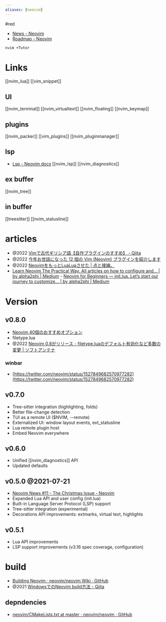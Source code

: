 ```yaml
---
aliases: [neovim]
---
```


#red

- [News - Neovim](https://neovim.io/news/)
- [Roadmap - Neovim](https://neovim.io/roadmap/)
```sh
nvim +Tutor
```

# Links
[[nvim_lua]]   [[vim_snippet]]
## UI
[[nvim_terminal]] [[nvim_virtualtext]] [[nvim_floating]] [[nvim_keymap]]
## plugins
[[nvim_packer]] [[vim_plugins]]
[[nvim_pluginmanager]]
## lsp
- [Lsp - Neovim docs](https://neovim.io/doc/user/lsp.html)
[[nvim_lsp]] [[nvim_diagnostics]]  
## ex buffer
[[nvim_tree]]
## in buffer
[[treesitter]] [[nvim_statusline]]

# articles
- @2022 [Vimで古代ギリシア語【自作プラグインのすすめ】 - Qiita](https://qiita.com/NI57721/items/06fc78227faaea9bce90)
- @2022 [今年お世話になった 12 個の Vim (Neovim) プラグインを紹介します](https://zenn.dev/vim_jp/articles/2022-12-12-vim-plugin-thanks#1.-tani%2Fvim-jetpack)
- @2022 [NeovimをもっとLuaLuaさせた | 点と接線。](https://riq0h.jp/2022/10/21/150848/)
- [Learn Neovim The Practical Way. All articles on how to configure and… | by alpha2phi | Medium](https://alpha2phi.medium.com/learn-neovim-the-practical-way-8818fcf4830f#545a)
		- [Neovim for Beginners — init.lua. Let’s start our journey to customize… | by alpha2phi | Medium](https://alpha2phi.medium.com/neovim-for-beginners-init-lua-45ff91f741cb)

# Version
## v0.8.0
- [Neovim 40個のおすすめオプション](https://jp.magicode.io/denx/articles/eb5a9c43526e4592937977bf3a959ad3)
- filetype.lua
- @2022 [Neovim 0.8がリリース - filetype.luaのデフォルト有効化など多数の変更 | ソフトアンテナ](https://softantenna.com/blog/neovim-0-8-released/)
### winbar
- [https://twitter.com/neovim/status/1527849682570977282](https://twitter.com/neovim/status/1527849682570977282)

## v0.7.0
- Tree-sitter integration (highlighting, folds)
- Better file-change detection
- TUI as a remote UI ($NVIM, --remote)
- Externalized UI: window layout events, ext_statusline
- Lua remote plugin host
- Embed Neovim everywhere

## v0.6.0
- Unified [[nvim_diagnostics]] API
- Updated defaults

## v0.5.0 @2021-07-21
- [Neovim News #11 - The Christmas Issue - Neovim](https://neovim.io/news/2021/07)
- Expanded Lua API and user config (init.lua)
- Built-in Language Server Protocol (LSP) support
- Tree-sitter integration (experimental)
- Decorations API improvements: extmarks, virtual text, highlights

## v0.5.1
- Lua API improvements
- LSP support improvements (v3.16 spec coverage, configuration)

# build
- [Building Neovim · neovim/neovim Wiki · GitHub](https://github.com/neovim/neovim/wiki/Building-Neovim#building-on-windows)
- @2021 [WindowsでのNeovim build方法 - Qiita](https://qiita.com/Elgonian/items/5e0b17c00372782c6d42)

## depndencies
- [neovim/CMakeLists.txt at master · neovim/neovim · GitHub](https://github.com/neovim/neovim/blob/master/cmake.deps/CMakeLists.txt)

